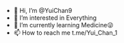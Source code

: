 - 👋 Hi, I’m @YuiChan9
- 👀 I’m interested in Everything
- 🌱 I’m currently learning Medicine😜
- 📫 How to reach me t.me/Yui_Chan_1

<!---
YuiChan9/YuiChan9 is a ✨ special ✨ repository because its `README.md` (this file) appears on your GitHub profile.
You can click the Preview link to take a look at your changes.
--->
